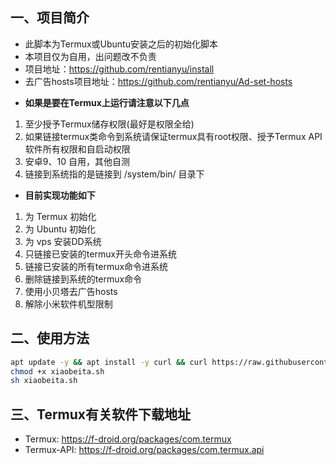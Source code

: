 ## 一、项目简介


+ 此脚本为Termux或Ubuntu安装之后的初始化脚本
+ 本项目仅为自用，出问题改不负责
+ 项目地址：https://github.com/rentianyu/install
+ 去广告hosts项目地址：https://github.com/rentianyu/Ad-set-hosts
 
- **如果是要在Termux上运行请注意以下几点**
1. 至少授予Termux储存权限(最好是权限全给)
2. 如果链接termux类命令到系统请保证termux具有root权限、授予Termux API软件所有权限和自启动权限
3. 安卓9、10 自用，其他自测
4. 链接到系统指的是链接到 /system/bin/ 目录下

- **目前实现功能如下**
1. 为 Termux 初始化
2. 为 Ubuntu 初始化
3. 为 vps 安装DD系统
4. 只链接已安装的termux开头命令进系统
5. 链接已安装的所有termux命令进系统
6. 删除链接到系统的termux命令
7. 使用小贝塔去广告hosts
8. 解除小米软件机型限制

## 二、使用方法

```sh
apt update -y && apt install -y curl && curl https://raw.githubusercontent.com/rentianyu/install/master/start.sh > xiaobeita.sh
chmod +x xiaobeita.sh
sh xiaobeita.sh
```

## 三、Termux有关软件下载地址

- Termux: https://f-droid.org/packages/com.termux
- Termux-API: https://f-droid.org/packages/com.termux.api
